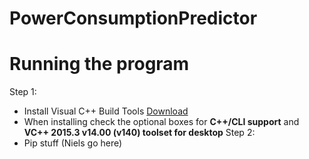 # PowerConsumptionPredictor

# Running the program
Step 1:
 - Install Visual C++ Build Tools [Download](https://www.visualstudio.com/thank-you-downloading-visual-studio/?sku=BuildTools&rel=15)
 - When installing check the optional boxes for **C++/CLI support** and **VC++ 2015.3 v14.00 (v140) toolset for desktop**
 Step 2:
  - Pip stuff (Niels go here)
